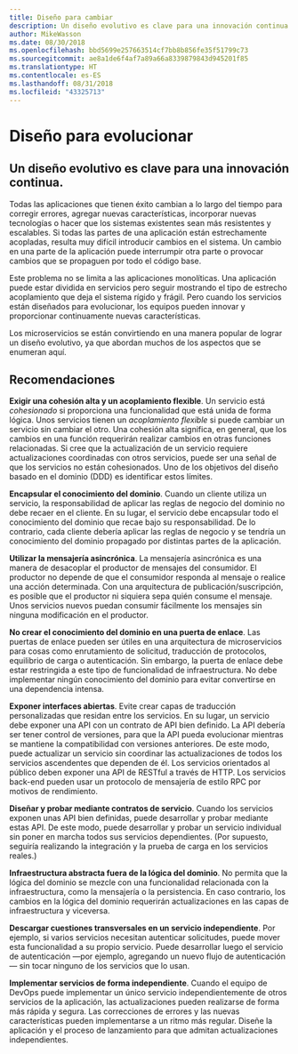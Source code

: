 ```yaml
---
title: Diseño para cambiar
description: Un diseño evolutivo es clave para una innovación continua.
author: MikeWasson
ms.date: 08/30/2018
ms.openlocfilehash: bbd5699e257663514cf7bb8b856fe35f51799c73
ms.sourcegitcommit: ae8a1de6f4af7a89a66a8339879843d945201f85
ms.translationtype: HT
ms.contentlocale: es-ES
ms.lasthandoff: 08/31/2018
ms.locfileid: "43325713"
---
```

# <a name="design-for-evolution"></a>Diseño para evolucionar

## <a name="an-evolutionary-design-is-key-for-continuous-innovation"></a>Un diseño evolutivo es clave para una innovación continua.

Todas las aplicaciones que tienen éxito cambian a lo largo del tiempo para corregir errores, agregar nuevas características, incorporar nuevas tecnologías o hacer que los sistemas existentes sean más resistentes y escalables. Si todas las partes de una aplicación están estrechamente acopladas, resulta muy difícil introducir cambios en el sistema. Un cambio en una parte de la aplicación puede interrumpir otra parte o provocar cambios que se propaguen por todo el código base.

Este problema no se limita a las aplicaciones monolíticas. Una aplicación puede estar dividida en servicios pero seguir mostrando el tipo de estrecho acoplamiento que deja el sistema rígido y frágil. Pero cuando los servicios están diseñados para evolucionar, los equipos pueden innovar y proporcionar continuamente nuevas características. 

Los microservicios se están convirtiendo en una manera popular de lograr un diseño evolutivo, ya que abordan muchos de los aspectos que se enumeran aquí.

## <a name="recommendations"></a>Recomendaciones

**Exigir una cohesión alta y un acoplamiento flexible**. Un servicio está *cohesionado* si proporciona una funcionalidad que está unida de forma lógica. Unos servicios tienen un *acoplamiento flexible* si puede cambiar un servicio sin cambiar el otro. Una cohesión alta significa, en general, que los cambios en una función requerirán realizar cambios en otras funciones relacionadas. Si cree que la actualización de un servicio requiere actualizaciones coordinadas con otros servicios, puede ser una señal de que los servicios no están cohesionados. Uno de los objetivos del diseño basado en el dominio (DDD) es identificar estos límites.

**Encapsular el conocimiento del dominio**. Cuando un cliente utiliza un servicio, la responsabilidad de aplicar las reglas de negocio del dominio no debe recaer en el cliente. En su lugar, el servicio debe encapsular todo el conocimiento del dominio que recae bajo su responsabilidad. De lo contrario, cada cliente debería aplicar las reglas de negocio y se tendría un conocimiento del dominio propagado por distintas partes de la aplicación. 

**Utilizar la mensajería asincrónica**. La mensajería asincrónica es una manera de desacoplar el productor de mensajes del consumidor. El productor no depende de que el consumidor responda al mensaje o realice una acción determinada. Con una arquitectura de publicación/suscripción, es posible que el productor ni siquiera sepa quién consume el mensaje. Unos servicios nuevos puedan consumir fácilmente los mensajes sin ninguna modificación en el productor.

**No crear el conocimiento del dominio en una puerta de enlace**. Las puertas de enlace pueden ser útiles en una arquitectura de microservicios para cosas como enrutamiento de solicitud, traducción de protocolos, equilibrio de carga o autenticación. Sin embargo, la puerta de enlace debe estar restringida a este tipo de funcionalidad de infraestructura. No debe implementar ningún conocimiento del dominio para evitar convertirse en una dependencia intensa.

**Exponer interfaces abiertas**. Evite crear capas de traducción personalizadas que residan entre los servicios. En su lugar, un servicio debe exponer una API con un contrato de API bien definido. La API debería ser tener control de versiones, para que la API pueda evolucionar mientras se mantiene la compatibilidad con versiones anteriores. De este modo, puede actualizar un servicio sin coordinar las actualizaciones de todos los servicios ascendentes que dependen de él. Los servicios orientados al público deben exponer una API de RESTful a través de HTTP. Los servicios back-end pueden usar un protocolo de mensajería de estilo RPC por motivos de rendimiento. 

**Diseñar y probar mediante contratos de servicio**. Cuando los servicios exponen unas API bien definidas, puede desarrollar y probar mediante estas API. De este modo, puede desarrollar y probar un servicio individual sin poner en marcha todos sus servicios dependientes. (Por supuesto, seguiría realizando la integración y la prueba de carga en los servicios reales.)

**Infraestructura abstracta fuera de la lógica del dominio**. No permita que la lógica del dominio se mezcle con una funcionalidad relacionada con la infraestructura, como la mensajería o la persistencia. En caso contrario, los cambios en la lógica del dominio requerirán actualizaciones en las capas de infraestructura y viceversa. 

**Descargar cuestiones transversales en un servicio independiente**. Por ejemplo, si varios servicios necesitan autenticar solicitudes, puede mover esta funcionalidad a su propio servicio. Puede desarrollar luego el servicio de autenticación &mdash;por ejemplo, agregando un nuevo flujo de autenticación&mdash; sin tocar ninguno de los servicios que lo usan.

**Implementar servicios de forma independiente**. Cuando el equipo de DevOps puede implementar un único servicio independientemente de otros servicios de la aplicación, las actualizaciones pueden realizarse de forma más rápida y segura. Las correcciones de errores y las nuevas características pueden implementarse a un ritmo más regular. Diseñe la aplicación y el proceso de lanzamiento para que admitan actualizaciones independientes.